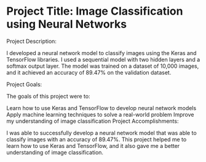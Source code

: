 # Project Title: Image Classification using Neural Networks

Project Description:

I developed a neural network model to classify images using the Keras and TensorFlow libraries. I used a sequential model with two hidden layers and a softmax output layer. The model was trained on a dataset of 10,000 images, and it achieved an accuracy of 89.47% on the validation dataset.

Project Goals:

The goals of this project were to:

Learn how to use Keras and TensorFlow to develop neural network models
Apply machine learning techniques to solve a real-world problem
Improve my understanding of image classification
Project Accomplishments:

I was able to successfully develop a neural network model that was able to classify images with an accuracy of 89.47%. This project helped me to learn how to use Keras and TensorFlow, and it also gave me a better understanding of image classification.
